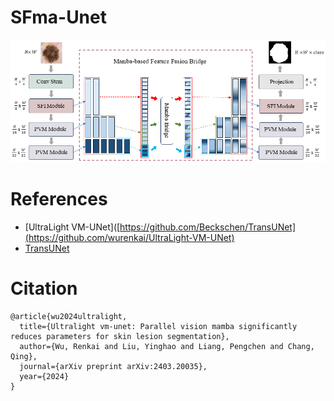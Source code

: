 # SFma-Unet
![image](https://github.com/RainCh-zyq/SFma-Unet/blob/main/Fig_1.png)

# References
- [UltraLight VM-UNet]([https://github.com/Beckschen/TransUNet](https://github.com/wurenkai/UltraLight-VM-UNet)
- [TransUNet](https://github.com/microsoft/Swin-Transformer)



# Citation
```
@article{wu2024ultralight,
  title={Ultralight vm-unet: Parallel vision mamba significantly reduces parameters for skin lesion segmentation},
  author={Wu, Renkai and Liu, Yinghao and Liang, Pengchen and Chang, Qing},
  journal={arXiv preprint arXiv:2403.20035},
  year={2024}
}
```
